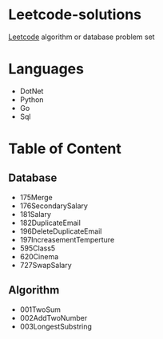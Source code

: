 # Leetcode-solutions

[Leetcode](https://leetcodechina.com/problemset/algorithms/) algorithm or database problem set

# Languages
- DotNet
- Python
- Go
- Sql

# Table of Content

## Database
- 175Merge
- 176SecondarySalary
- 181Salary
- 182DuplicateEmail
- 196DeleteDuplicateEmail
- 197IncreasementTemperture
- 595Class5
- 620Cinema
- 727SwapSalary

## Algorithm
- 001TwoSum
- 002AddTwoNumber
- 003LongestSubstring

